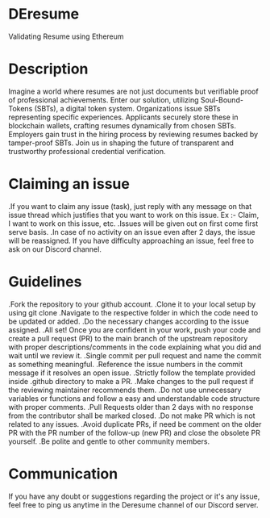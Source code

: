 # DEresume
 Validating Resume using Ethereum
# Description
Imagine a world where resumes are not just documents but verifiable proof of professional achievements. Enter our solution, utilizing Soul-Bound-Tokens (SBTs), a digital token system. Organizations issue SBTs representing specific experiences. Applicants securely store these in blockchain wallets, crafting resumes dynamically from chosen SBTs. Employers gain trust in the hiring process by reviewing resumes backed by tamper-proof SBTs. Join us in shaping the future of transparent and trustworthy professional credential verification.
# Claiming an issue
.If you want to claim any issue (task), just reply with any message on that issue thread which justifies that you want to work on this issue. Ex :- Claim, I want to work on this issue, etc.
.Issues will be given out on first come first serve basis.
.In case of no activity on an issue even after 2 days, the issue will be reassigned. If you have difficulty approaching an issue, feel free to ask on our Discord channel.
# Guidelines
.Fork the repository to your github account.
.Clone it to your local setup by using git clone <repo link>
.Navigate to the respective folder in which the code need to be updated or added.
.Do the necessary changes according to the issue assigned.
.All set! Once you are confident in your work, push your code and create a pull request (PR) to the main branch of the upstream repository with proper descriptions/comments in the code explaining what you did and wait until we review it.
.Single commit per pull request and name the commit as something meaningful.
.Reference the issue numbers in the commit message if it resolves an open issue.
.Strictly follow the template provided inside .github directory to make a PR.
.Make changes to the pull request if the reviewing maintainer recommends them.
.Do not use unnecessary variables or functions and follow a easy and understandable code structure with proper comments.
.Pull Requests older than 2 days with no response from the contributor shall be marked closed.
.Do not make PR which is not related to any issues.
.Avoid duplicate PRs, if need be comment on the older PR with the PR number of the follow-up (new PR) and close the obsolete PR yourself.
.Be polite and gentle to other community members.
# Communication
If you have any doubt or suggestions regarding the project or it's any issue, feel free to ping us anytime in the Deresume channel of our Discord server.





